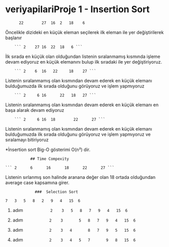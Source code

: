 # veriyapilariProje 1 -  Insertion Sort


	      22        27	16	2	18	  6  

Öncelikle dizideki en küçük eleman seçilerek ilk eleman ile yer değiştirilerek başlanır

		``` 2    27	16	22	18	 6 ```

İlk sırada en küçük olan olduğundan listenin sıralanmamış kısmında işleme devam ediyoruz en küçük elemanını bulup ilk sıradaki ile yer değiştiriyoruz.

		``` 2	 6 	16	 22     18	  27 ```

Listenin sıralanmamış olan kısmından devam ederek en küçük elemanı bulduğumuzda ilk sırada olduğunu görüyoruz ve işlem yapmıyoruz

		``` 2	  6	16      22	 18	  27 ```

Listenin sıralanmamış olan kısmından devam ederek en küçük elemanı en başa alarak devam ediyoruz

		``` 2	  6	16	18        22      27 ```

Listenin sıralanmamış olan kısmından devam ederek en küçük elemanı bulduğumuzda ilk sırada olduğunu görüyoruz ve işlem yapmıyoruz ve sıralamayı bitiriyoruz

*İnsertion sort Big-O gösterimi O(n²) dir. 

               ## Time Compexity

	``` 2	   6	  16	  18	  22	  27 ```

Listenin sırlanmış son halinde aranana değer olan 18 ortada olduğundan average case kapsamına girer.

				 ###  Selection Sort

```
7	3	5	8	2	9	4	15	6
```


1. adım```             2	3	5	8	7	9	4	15	6 ```

1. adım ```            2	3       5	8	7	9	4	15	6 ```

1. adım ```            2	3	4       8	7	9	5	15	6 ```

1. adım ```            2	3	4	5	7       9	8	15	6 ```


